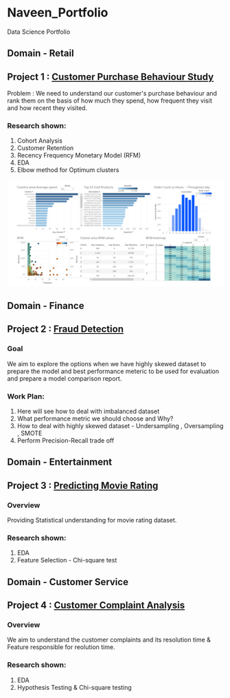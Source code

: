 # Naveen_Portfolio
Data Science Portfolio

## Domain - Retail
## Project 1 : [Customer Purchase Behaviour Study](https://github.com/kumarnav03/Customer_Segmentation)

Problem : We need to understand our customer's purchase behaviour and rank them on the basis of how much they spend, how frequent they visit and how recent they visited.

### Research shown:
  1. Cohort Analysis
  2. Customer Retention
  3. Recency Frequency Monetary Model (RFM)
  4. EDA
  5. Elbow method for Optimum clusters
  
![](/images/Customer_Tableau.PNG)
  
## Domain - Finance
## Project 2 : [Fraud Detection](https://github.com/kumarnav03/Fraud_Detection)

### Goal 
We aim to explore the options when we have highly skewed dataset to prepare the model and best performance meteric to be used for evaluation and prepare a model comparison report.

### Work Plan:
 1. Here will see how to deal with imbalanced dataset
 2. What performance metric we should choose and Why?
 3. How to deal with highly skewed dataset - Undersampling , Oversampling , SMOTE
 4. Perform Precision-Recall trade off
 
## Domain - Entertainment 
## Project 3 : [Predicting Movie Rating](https://github.com/kumarnav03/Data-Science-Python-/blob/master/Movie_Project.ipynb)
### Overview
Providing Statistical understanding for movie rating dataset.
### Research shown:
  1. EDA
  2. Feature Selection - Chi-square test

## Domain - Customer Service
## Project 4 : [Customer Complaint Analysis](https://github.com/kumarnav03/Data-Science-Python-/blob/master/NYC311_project.ipynb)

### Overview
We aim to understand the customer complaints and its resolution time & Feature responsible for reolution time.

### Research shown:
  1. EDA
  2. Hypothesis Testing & Chi-square testing
  
